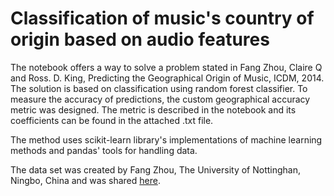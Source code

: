 # Classification of music's country of origin based on audio features

The notebook offers a way to solve a problem stated in Fang Zhou, Claire Q and Ross. D. King, Predicting the Geographical Origin of Music, ICDM, 2014.
The solution is based on classification using random forest classifier. To measure the accuracy of predictions, the custom geographical accuracy metric was designed.
The metric is described in the notebook and its coefficients can be found in the attached .txt file.

The method uses scikit-learn library's implementations of machine learning methods and pandas' tools for handling data.

The data set was created by Fang Zhou, The University of Nottinghan, Ningbo, China and was shared [here](http://archive.ics.uci.edu/ml/datasets/Geographical+Original+of+Music#).
